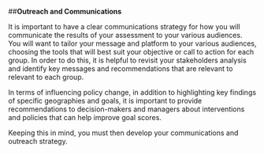 ##**Outreach and Communications**

It is important to have a clear communications strategy for how you will communicate the results of your assessment to your various audiences. You will want to tailor your message and platform to your various audiences, choosing the tools that will best suit your objective or call to action for each group. In order to do this, it is helpful to revisit your stakeholders analysis and identify key messages and recommendations that are relevant to
relevant to each group.

In terms of influencing policy change, in addition to highlighting key findings of specific geographies and goals, it is important to provide recommendations to decision-makers and managers about interventions and policies that can help improve goal scores.

Keeping this in mind, you must then develop your communications and outreach strategy.
